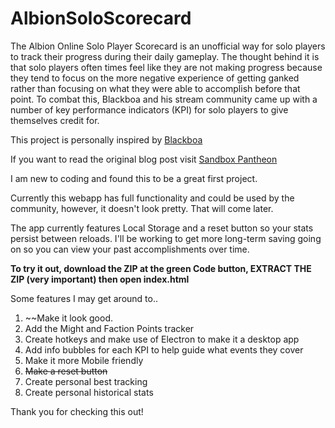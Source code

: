 # AlbionSoloScorecard

The Albion Online Solo Player Scorecard is an unofficial way for solo players to track their progress during their daily gameplay.  The thought behind it is that solo players often times feel like they are not making progress because they tend to focus on the more negative experience of getting ganked rather than focusing on what they were able to accomplish before that point.  To combat this, Blackboa and his stream community came up with a number of key performance indicators (KPI) for solo players to give themselves credit for.

This project is personally inspired by <a id="blackboatwitch" href="https://www.twitch.tv/blackboa" target="_blank">Blackboa</a>

If you want to read the original blog post visit <a id="sandboxpantheon" href="https://sandboxpantheon.com/f/albion-online-solo-player-scorecard-unofficial" target="_blank">Sandbox Pantheon</a>

I am new to coding and found this to be a great first project.

Currently this webapp has full functionality and could be used by the community, however, it doesn't look pretty. That will come later.

The app currently features Local Storage and a reset button so your stats persist between reloads. I'll be working to get more long-term saving going on so you can view your past accomplishments over time.

**To try it out, download the ZIP at the green Code button, EXTRACT THE ZIP (very important) then open index.html**

Some features I may get around to..
1.  ~~Make it look good. 
2.  Add the Might and Faction Points tracker
3.  Create hotkeys and make use of Electron to make it a desktop app
4.  Add info bubbles for each KPI to help guide what events they cover
5.  Make it more Mobile friendly
6.  ~~Make a reset button~~
7.  Create personal best tracking
8.  Create personal historical stats

Thank you for checking this out!
